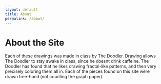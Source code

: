 ```yaml
---
layout: default
title: About
permalink: /about/
---
```


<h1>About the Site</h1>

Each of these drawings was made in class by The Doodler. Drawing allows The Doodler to stay awake in class, since he doesnt drink caffeine. The Doodler has found that he likes drawing fractal-like patterns, and then very precisely coloring them all in. Each of the pieces found on this site were drawn free-hand (not counting the graph paper).


